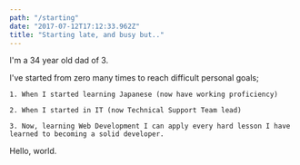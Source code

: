 ```yaml
---
path: "/starting"
date: "2017-07-12T17:12:33.962Z"
title: "Starting late, and busy but.."
---
```


I'm a 34 year old dad of 3.

I've started from zero many times to reach difficult personal goals;

    1. When I started learning Japanese (now have working proficiency)

    2. When I started in IT (now Technical Support Team lead)

    3. Now, learning Web Development I can apply every hard lesson I have learned to becoming a solid developer.
    
Hello, world.